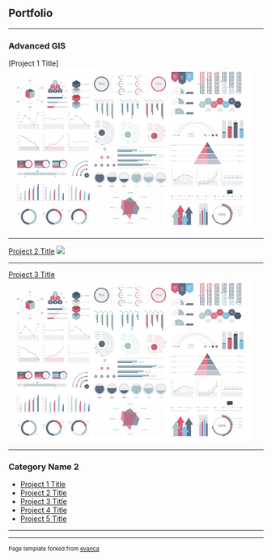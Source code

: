 ## Portfolio

---

### Advanced GIS

[Project 1 Title] 
 <img src="images/dummy_thumbnail.jpg?raw=true"/>

---
[Project 2 Title](https://github.com/LABR2021/LABR2021.github.io/blob/master/pdf/Laura%20Bayona%20GES687-%20Lab%201-%20PDFsam_merge.pdf)
<img src="images/Second Type of Alaska Map?raw=true"/>

---
[Project 3 Title](http://example.com/)
<img src="images/dummy_thumbnail.jpg?raw=true"/>

---

### Category Name 2

- [Project 1 Title](http://example.com/)
- [Project 2 Title](http://example.com/)
- [Project 3 Title](http://example.com/)
- [Project 4 Title](http://example.com/)
- [Project 5 Title](http://example.com/)

---




---
<p style="font-size:11px">Page template forked from <a href="https://github.com/evanca/quick-portfolio">evanca</a></p>
<!-- Remove above link if you don't want to attibute -->
